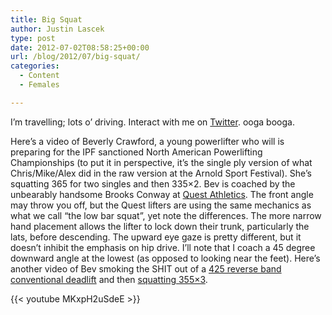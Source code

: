 ```yaml
---
title: Big Squat
author: Justin Lascek
type: post
date: 2012-07-02T08:58:25+00:00
url: /blog/2012/07/big-squat/
categories:
  - Content
  - Females

---
```

I&#8217;m travelling; lots o&#8217; driving. Interact with me on <a href="https://twitter.com/#!/70sBig" target="_blank">Twitter</a>. ooga booga.

Here&#8217;s a video of Beverly Crawford, a young powerlifter who will is preparing for the IPF sanctioned North American Powerlifting Championships (to put it in perspective, it&#8217;s the single ply version of what Chris/Mike/Alex did in the raw version at the Arnold Sport Festival). She&#8217;s squatting 365 for two singles and then 335&#215;2. Bev is coached by the unbearably handsome Brooks Conway at <a href="http://www.quest-athletics.com/" target="_blank">Quest Athletics</a>. The front angle may throw you off, but the Quest lifters are using the same mechanics as what we call &#8220;the low bar squat&#8221;, yet note the differences. The more narrow hand placement allows the lifter to lock down their trunk, particularly the lats, before descending. The upward eye gaze is pretty different, but it doesn&#8217;t inhibit the emphasis on hip drive. I&#8217;ll note that I coach a 45 degree downward angle at the lowest (as opposed to looking near the feet). Here&#8217;s another video of Bev smoking the SHIT out of a <a href="http://youtu.be/jC7BWcs1Hr8?t=30s" target="_blank">425 reverse band conventional deadlift</a> and then <a href="http://youtu.be/UYymkMQmWIE?t=47s" target="_blank">squatting 355&#215;3</a>.
  

  
{{< youtube MKxpH2uSdeE >}}
